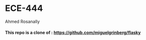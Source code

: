 # ECE-444
Ahmed Rosanally

#### This repo is a clone of : https://github.com/miguelgrinberg/flasky

